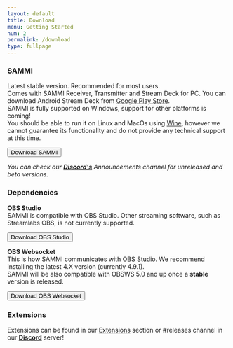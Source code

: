 ```yaml
---
layout: default
title: Download
menu: Getting Started
num: 2
permalink: /download
type: fullpage
---
```


### SAMMI
Latest stable version. Recommended for most users.\
Comes with SAMMI Receiver, Transmitter and Stream Deck for PC. You can download Android Stream Deck from [Google Play Store](https://play.google.com/store/apps/details?id=lioranboard.ca.lioranboard.streamdeck).\
SAMMI is fully supported on Windows, support for other platforms is coming!\
You should be able to run it on Linux and MacOs using [Wine](https://www.winehq.org/), however we cannot guarantee its functionality and do not provide any technical support at this time.

<a href="https://github.com/LioranBoard/LioranBoard-2-Official/releases"><button type="button" class="btn btn-primary">Download SAMMI</button></a>

*You can check our **[Discord's](https://discord.gg/dXez8Zh)** Announcements channel for unreleased and beta versions.* 

### Dependencies

**OBS Studio**     
SAMMI is compatible with OBS Studio. Other streaming software, such as Streamlabs OBS, is not currently supported.  

<a href="https://obsproject.com/"><button type="button" class="btn btn-outline-secondary">Download OBS Studio</button></a>
  
**OBS Websocket**       
This is how SAMMI communicates with OBS Studio. We recommend installing the latest 4.X version (currently 4.9.1).\
SAMMI will be also compatible with OBSWS 5.0 and up once a **stable** version is released.

<a href="https://obsproject.com/forum/resources/obs-websocket-remote-control-obs-studio-from-websockets.466/"><button type="button" class="btn btn-outline-secondary">Download OBS Websocket</button></a>


### Extensions
Extensions can be found in our [Extensions](https://sammi.solutions/extensions) section or #releases channel in our **[Discord](https://discord.gg/dXez8Zh)** server!
